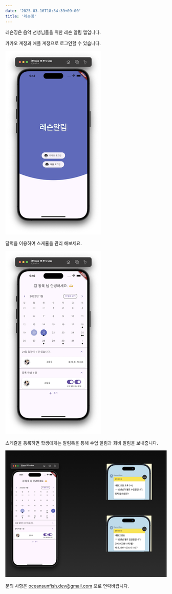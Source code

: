 ```yaml
---
date: '2025-03-16T18:34:39+09:00'
title: '레슨띵'
---
```


레슨띵은 음악 선생님들을 위한 레슨 알림 앱입니다.

카카오 계정과 애플 계정으로 로그인할 수 있습니다.

![홈화면](home.png)

달력을 이용하여 스케쥴을 관리 해보세요.

![스케쥴](schedule.png)

스케쥴을 등록하면 학생에게는 알림톡을 통해 수업 알림과 회비 알림을 보내줍니다.

![알림](noti.png)

문의 사항은 oceansunfish.dev@gmail.com 으로 연락바랍니다.